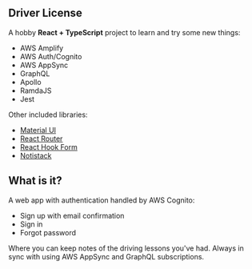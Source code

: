 ## Driver License
A hobby **React + TypeScript** project to learn and try some new things:

- AWS Amplify
- AWS Auth/Cognito
- AWS AppSync
- GraphQL
- Apollo
- RamdaJS
- Jest

Other included libraries:

- [Material UI](https://material-ui.com/)
- [React Router](https://reacttraining.com/react-router/web/guides/quick-start)
- [React Hook Form](https://react-hook-form.com/)
- [Notistack](https://iamhosseindhv.com/notistack)

## What is it?
A web app with authentication handled by AWS Cognito:

- Sign up with email confirmation
- Sign in
- Forgot password

Where you can keep notes of the driving lessons you've had. Always in sync with using AWS AppSync and GraphQL subscriptions.
